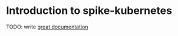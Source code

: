 # Introduction to spike-kubernetes

TODO: write [great documentation](http://jacobian.org/writing/what-to-write/)
